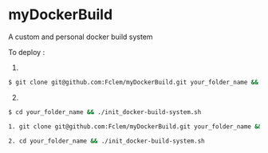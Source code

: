 # myDockerBuild
A custom and personal docker build system

To deploy :

1.
```bash
$ git clone git@github.com:Fclem/myDockerBuild.git your_folder_name && rm -fr your_folder_name/.git
```

2.
```bash
$ cd your_folder_name && ./init_docker-build-system.sh
```

```bash
1. git clone git@github.com:Fclem/myDockerBuild.git your_folder_name && rm -fr your_folder_name/.git

2. cd your_folder_name && ./init_docker-build-system.sh
```
